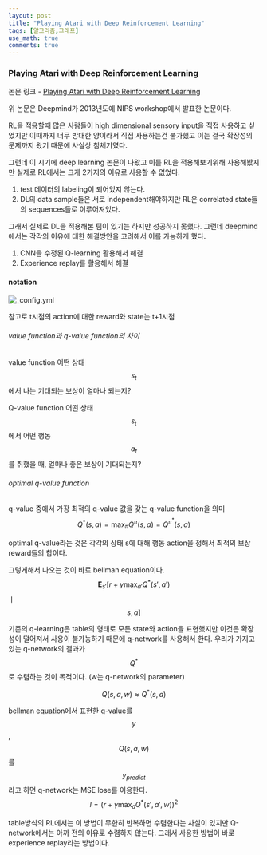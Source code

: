 ```yaml
---
layout: post
title: "Playing Atari with Deep Reinforcement Learning"
tags: [알고리즘,그래프]
use_math: true
comments: true
---
```

### Playing Atari with Deep Reinforcement Learning

논문 링크 - [Playing Atari with Deep Reinforcement Learning](https://arxiv.org/pdf/1312.5602.pdf)

위 논문은 Deepmind가 2013년도에 NIPS workshop에서 발표한 논문이다.

RL을 적용할때 많은 사람들이 high dimensional sensory input을 직접 사용하고 싶었지만 이때까지 너무 방대한 양이라서 직접 사용하는건 불가했고 이는 결국 확장성의 문제까지 왔기 때문에 사실상 침체기였다.

그런데 이 시기에 deep learning 논문이 나왔고 이를 RL을 적용해보기위해 사용해봤지만 실제로 RL에서는 크게 2가지의 이유로 사용할 수 없었다.

1. test 데이터의 labeling이 되어있지 않는다.
2. DL의 data sample들은 서로 independent해야하지만 RL은 correlated state들의 sequences들로 이루어져있다.

그래서 실제로 DL을 적용해본 팀이 있기는 하지만 성공하지 못했다. 그런데 deepmind에서는 각각의 이유에 대한 해결방안을 고려해서 이를 가능하게 했다. 

1. CNN을 수정된 Q-learning 활용해서 해결
2. Experience replay를 활용해서 해결

#### notation

![_config.yml]({{site.baseurl}}/images/dqn/1.PNG)

참고로 t시점의 action에 대한 reward와 state는 t+1시점

###### value function과 q-value function의 차이

value function
어떤 상태 $$s_t$$에서 나는 기대되는 보상이 얼마나 되는지?

Q-value function
어떤 상태 $$s_t$$에서 어떤 행동 $$a_t$$를 취했을 때, 얼마나 좋은 보상이 기대되는지?

###### optimal q-value function

q-value 중에서 가장 최적의 q-value 값을 갖는 q-value function을 의미
$$Q^{*}(s,a)=\max_{\pi }Q^{\pi}(s,a)=Q^{\pi^{*}}(s,a)$$

optimal q-value라는 것은 각각의 상태 s에 대해 행동 action을 정해서 최적의 보상 reward들의 합이다.

그렇게해서 나오는 것이 바로 bellman equation이다.
$$\mathbf{E}_{s'}[r+\gamma\max_{a'}Q^{*}(s',a')$$ㅣ$$s,a]$$

기존의 q-learning은 table의 형태로 모든 state와 action을 표현했지만 이것은 확장성이 떨어져서 사용이 불가능하기 때문에 q-network를 사용해서 한다. 우리가 가지고 있는 q-network의 결과가 $$Q^{*}$$로 수렴하는 것이 목적이다. (w는 q-network의 parameter)

$$Q(s,a,w)\approx Q^{*}(s,a)$$

bellman equation에서 표현한 q-value를 $$y$$, $$Q(s,a,w)$$를 $$y_{predict}$$라고 하면 q-network는 MSE lose를 이용한다.
$$ l = (r + \gamma\max_{a}Q^{*}(s',a',w))^2$$

table방식의 RL에서는 이 방법이 무한히 반복하면 수렴한다는 사실이 있지만 Q-network에서는 아까 전의 이유로 수렴하지 않는다. 그래서 사용한 방법이 바로 experience replay라는 방법이다.